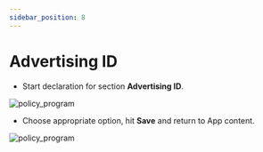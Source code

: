 ```yaml
---
sidebar_position: 8
---
```


# Advertising ID

- Start declaration for section **Advertising ID**.

![policy_program](/img/policy_program/privacy_policy_20.png)

- Choose appropriate option, hit **Save** and return to App content.

![policy_program](/img/policy_program/privacy_policy_21.png)